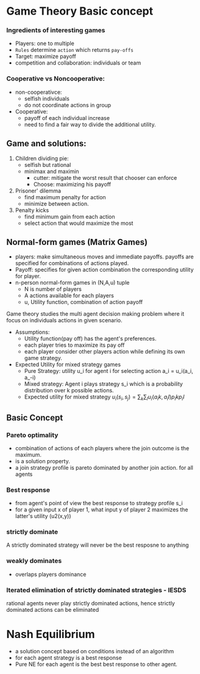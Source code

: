 # Game Theory Basic concept 
### Ingredients of interesting games
- Players: one to multiple 
- `Rules` determine `action` which returns `pay-offs`
- Target: maximize payoff 
- competition and collaboration: individuals or team 

### Cooperative vs Noncooperative: 
- non-cooperativce: 
    - selfish individuals
    - do not coordinate actions in group 
- Cooperative: 
    - payoff of each individual increase 
    - need to find a fair way to divide the additional utility. 

## Game and solutions: 
1. Children dividing pie:
    - selfish but rational 
    - minimax and maximin 
        - cutter: mitigate the worst result that chooser can enforce 
        - Choose: maximizing his payoff 
2. Prisoner' dilemma
    - find maximum penalty for action
    - minimize between action. 
3. Penalty kicks
    - find minimum gain from each action
    - select action that would maximize the most 

## Normal-form games (Matrix Games)
- players: make simultaneous moves and immediate payoffs. payoffs are specified for combinations of actions played. 
- Payoff: specifies for given action combination the corresponding utility for player. 
- n-person normal-form games in (N,A,u) tuple 
    - N is number of players 
    - A actions available for each players 
    - u, Utility function, combination of action payoff 



Game theory studies the  multi agent decision making problem where it focus on individuals actions in given scenario. 
- Assumptions:
    - Utility function(pay off) has the agent's preferences. 
    - each player tries to maximize its pay off 
    - each player consider other players action while defining its own game strategy. 
- Expected Utility for mixed strategy games 
    - Pure Strategy: utility u_i for agent i for selecting action a_i = u_i(a_i, a_-i)
    - Mixed strategy: Agent i plays strategy s_i which is a probability distribution over k possible actions.
    - Expected utility for mixed strategy
    $u_i(s_i, s_j) = \sum_k \sum_l u_i(a_ik, a_il)p_ik p_il$

## Basic Concept 
### Pareto optimality 
- combination of actions of each players where the join outcome is the maximum. 
- is a solution property. 
- a join strategy profile is pareto dominated by another join action. for all agents 

### Best response 
- from agent's point of view the best response to strategy profile s_i 
- for a given input x of player 1, what input y of player 2 maximizes the latter's utility (u2(x,y))

### strictly dominate
A strictly dominated strategy will never be the best resposne to anything 
### weakly dominates 
- overlaps players dominance 
### Iterated elimination of strictly dominated strategies - IESDS 
rational agents never play strictly dominated actions, hence strictly dominated actions can be eliminated 


# Nash Equilibrium 
- a solution concept based on conditions instead of an algorithm 
- for each agent strategy is a best response 
- Pure NE for each agent is the best best response to other agent. 